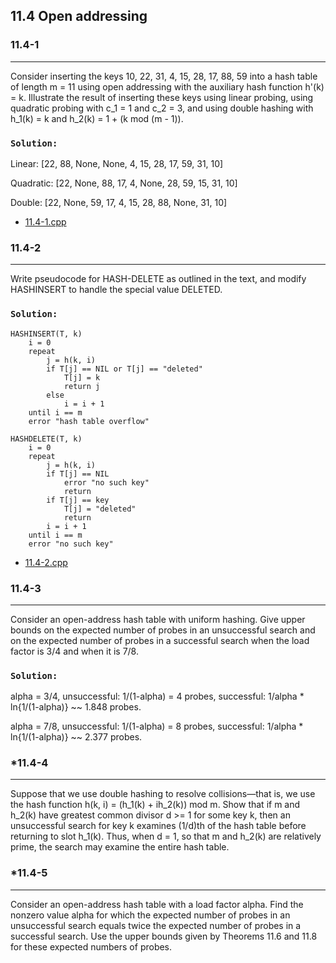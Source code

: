 ## 11.4 Open addressing

### 11.4-1
***
Consider inserting the keys 10, 22, 31, 4, 15, 28, 17, 88, 59 into a hash table of length m = 11 using open addressing with the 
auxiliary hash function h'(k) = k. Illustrate the result of inserting these keys using linear probing, using quadratic probing 
with c_1 = 1 and c_2 = 3, and using double hashing with h_1(k) = k and h_2(k) = 1 + (k mod (m - 1)).

### `Solution:`

Linear: [22, 88, None, None, 4, 15, 28, 17, 59, 31, 10]

Quadratic: [22, None, 88, 17, 4, None, 28, 59, 15, 31, 10]

Double: [22, None, 59, 17, 4, 15, 28, 88, None, 31, 10]

* [11.4-1.cpp](./exercise_code/11.4-1.cpp)

### 11.4-2
***
Write pseudocode for HASH-DELETE as outlined in the text, and modify HASHINSERT to handle the special value DELETED.

### `Solution:`
    HASHINSERT(T, k)
        i = 0
        repeat
            j = h(k, i)
            if T[j] == NIL or T[j] == "deleted"
                T[j] = k
                return j
            else
                i = i + 1
        until i == m
        error "hash table overflow"
        
    HASHDELETE(T, k)
        i = 0
        repeat
            j = h(k, i)
            if T[j] == NIL
                error "no such key"
                return
            if T[j] == key
                T[j] = "deleted"
                return
            i = i + 1
        until i == m
        error "no such key"
* [11.4-2.cpp](./exercise_code/11.4-2.cpp)

### 11.4-3
***
Consider an open-address hash table with uniform hashing. Give upper bounds on the expected number of probes in an unsuccessful 
search and on the expected number of probes in a successful search when the load factor is 3/4 and when it is 7/8.

### `Solution:`
alpha = 3/4, unsuccessful: 1/(1-alpha) = 4 probes, successful: 1/alpha * ln{1/(1-alpha)} ~~ 1.848 probes.

alpha = 7/8, unsuccessful: 1/(1-alpha) = 8 probes, successful: 1/alpha * ln{1/(1-alpha)} ~~ 2.377 probes.

### *11.4-4
***
Suppose that we use double hashing to resolve collisions—that is, we use the hash function h(k, i) = (h_1(k) + ih_2(k)) mod m. Show 
that if m and h_2(k) have greatest common divisor d >= 1 for some key k, then an unsuccessful search for key k examines (1/d)th of 
the hash table before returning to slot h_1(k). Thus, when d = 1, so that m and h_2(k) are relatively prime, the search may examine 
the entire hash table.

### *11.4-5
***
Consider an open-address hash table with a load factor alpha. Find the nonzero value alpha for which the expected number of probes in 
an unsuccessful search equals twice the expected number of probes in a successful search. Use the upper bounds given by Theorems 11.6 
and 11.8 for these expected numbers of probes.

